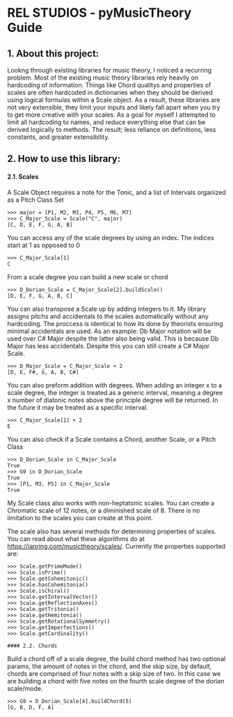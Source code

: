 # REL STUDIOS - pyMusicTheory Guide

## 1. About this project:

Lookng through existing libraries for music theory, I noticed a recurring problem. Most of the existing music theory libraries
rely heavily on hardcoding of information. Things like Chord qualitys and properties of scales are often hardcoded in dictionaries
when they should be derived using logical formulas within a Scale object. As a result, these libraries are not very extensible, they limit your inputs and likely fall apart when you try to get more creative with your scales. As a goal for myself I attempted to limit all hardcoding to names, and reduce everything else that can be derived logically to methods. The result; less reliance on definitions, less constants, and greater extensibility.

## 2. How to use this library:

#### 2.1. Scales

A Scale Object requires a note for the Tonic, and a list of Intervals organized as a Pitch Class Set
```
>>> major = [P1, M2, M3, P4, P5, M6, M7]
>>> C_Major_Scale = Scale("C", major)
[C, D, E, F, G, A, B]
```

You can access any of the scale degrees by using an index. The indices start at 1 as opposed to 0
```
>>> C_Major_Scale[1]
C
```

From a scale degree you can build a new scale or chord
```
>>> D_Dorian_Scale = C_Major_Scale[2].buildScale()
[D, E, F, G, A, B, C]
```
You can also transpose a Scale up by adding integers to it. My library assigns pitchs and accidentals to the scales automatically without any hardcoding. The proccess is identical to how its done by theorists ensuring minimal accidentals are used. As an example:
Db Major notation will be used over C# Major despite the latter also being valid. This is because Db Major has less accidentals. Despite this you can still create a C# Major Scale.
```
>>> D_Major_Scale = C_Major_Scale + 2
[D, E, F#, G, A, B, C#]
```
You can also preform addition with degrees. When adding an integer x to a scale degree, the integer is treated as a generic interval, meaning a degree x number of diatonic notes above the principle degree will be returned. In the future it may be treated as a specific interval.
```
>>> C_Major_Scale[1] + 2
E
```
You can also check if a Scale contains a Chord, another Scale, or a Pitch Class
```
>>> D_Dorian_Scale in C_Major_Scale
True
>>> G9 in D_Dorian_Scale
True
>>> [P1, M3, P5] in C_Major_Scale
True
```
My Scale class also works with non-heptatonic scales. You can create a Chromatic scale of 12 notes, or a diminished scale of 8. There is no limitation to the scales you can create at this point.

The scale also has several methods for determining properties of scales. You can read about what these algorithms do at https://ianring.com/musictheory/scales/. Currently the properties supported are:
```
>>> Scale.getPrimeMode()
>>> Scale.isPrime()
>>> Scale.getCohemitonic()
>>> Scale.hasCohemitonia()
>>> Scale.isChiral()
>>> Scale.getIntervalVector()
>>> Scale.getReflectionAxes()
>>> Scale.getTritonia()
>>> Scale.getHemitonia()
>>> Scale.getRotationalSymmetry()
>>> Scale.getImperfections()
>>> Scale.getCardinality()

#### 2.2. Chords
```
Build a chord off of a scale degree, the build chord method has two optional params, the amount of notes in the chord, and the skip size, by default, chords are comprised of four notes with a skip size of two. In this case we are building a chord with five notes on the fourth scale degree of the dorian scale/mode.
```
>>> G9 = D_Dorian_Scale[4].buildChord(5)
[G, B, D, F, A]
```

